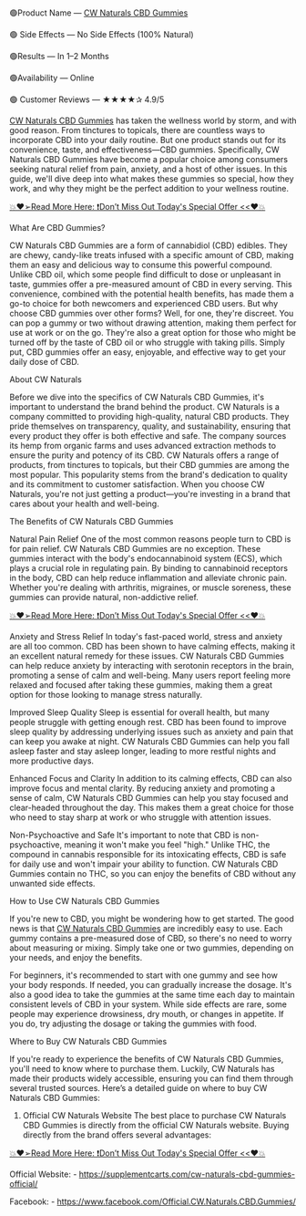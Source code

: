 🟢Product Name — [CW Naturals CBD Gummies](https://supplementcarts.com/cw-naturals-cbd-gummies-official/)

🟢 Side Effects — No Side Effects (100% Natural)

🟢Results — In 1–2 Months

🟢Availability — Online

🟢 Customer Reviews — ★★★★✰ 4.9/5


[CW Naturals CBD Gummies](https://supplementcarts.com/cw-naturals-cbd-gummies-official/) has taken the wellness world by storm, and with good reason. From tinctures to topicals, there are countless ways to incorporate CBD into your daily routine. But one product stands out for its convenience, taste, and effectiveness—CBD gummies. Specifically, CW Naturals CBD Gummies have become a popular choice among consumers seeking natural relief from pain, anxiety, and a host of other issues. In this guide, we'll dive deep into what makes these gummies so special, how they work, and why they might be the perfect addition to your wellness routine.

[💥❤️➢Read More Here: ❗Don’t Miss Out Today's Special Offer <<❤️💥
](https://supplementcarts.com/cw-naturals-cbd-gummies-official/)

What Are CBD Gummies?

CW Naturals CBD Gummies are a form of cannabidiol (CBD) edibles. They are chewy, candy-like treats infused with a specific amount of CBD, making them an easy and delicious way to consume this powerful compound. Unlike CBD oil, which some people find difficult to dose or unpleasant in taste, gummies offer a pre-measured amount of CBD in every serving. This convenience, combined with the potential health benefits, has made them a go-to choice for both newcomers and experienced CBD users.
But why choose CBD gummies over other forms? Well, for one, they're discreet. You can pop a gummy or two without drawing attention, making them perfect for use at work or on the go. They're also a great option for those who might be turned off by the taste of CBD oil or who struggle with taking pills. Simply put, CBD gummies offer an easy, enjoyable, and effective way to get your daily dose of CBD.

About CW Naturals

Before we dive into the specifics of CW Naturals CBD Gummies, it's important to understand the brand behind the product. CW Naturals is a company committed to providing high-quality, natural CBD products. They pride themselves on transparency, quality, and sustainability, ensuring that every product they offer is both effective and safe. The company sources its hemp from organic farms and uses advanced extraction methods to ensure the purity and potency of its CBD.
CW Naturals offers a range of products, from tinctures to topicals, but their CBD gummies are among the most popular. This popularity stems from the brand's dedication to quality and its commitment to customer satisfaction. When you choose CW Naturals, you're not just getting a product—you're investing in a brand that cares about your health and well-being.

The Benefits of CW Naturals CBD Gummies

Natural Pain Relief
One of the most common reasons people turn to CBD is for pain relief. CW Naturals CBD Gummies are no exception. These gummies interact with the body's endocannabinoid system (ECS), which plays a crucial role in regulating pain. By binding to cannabinoid receptors in the body, CBD can help reduce inflammation and alleviate chronic pain. Whether you're dealing with arthritis, migraines, or muscle soreness, these gummies can provide natural, non-addictive relief.

[💥❤️➢Read More Here: ❗Don’t Miss Out Today's Special Offer <<❤️💥
](https://supplementcarts.com/cw-naturals-cbd-gummies-official/)

Anxiety and Stress Relief
In today's fast-paced world, stress and anxiety are all too common. CBD has been shown to have calming effects, making it an excellent natural remedy for these issues. CW Naturals CBD Gummies can help reduce anxiety by interacting with serotonin receptors in the brain, promoting a sense of calm and well-being. Many users report feeling more relaxed and focused after taking these gummies, making them a great option for those looking to manage stress naturally.

Improved Sleep Quality
Sleep is essential for overall health, but many people struggle with getting enough rest. CBD has been found to improve sleep quality by addressing underlying issues such as anxiety and pain that can keep you awake at night. CW Naturals CBD Gummies can help you fall asleep faster and stay asleep longer, leading to more restful nights and more productive days.

Enhanced Focus and Clarity
In addition to its calming effects, CBD can also improve focus and mental clarity. By reducing anxiety and promoting a sense of calm, CW Naturals CBD Gummies can help you stay focused and clear-headed throughout the day. This makes them a great choice for those who need to stay sharp at work or who struggle with attention issues.

Non-Psychoactive and Safe
It's important to note that CBD is non-psychoactive, meaning it won't make you feel "high." Unlike THC, the compound in cannabis responsible for its intoxicating effects, CBD is safe for daily use and won't impair your ability to function. CW Naturals CBD Gummies contain no THC, so you can enjoy the benefits of CBD without any unwanted side effects.

How to Use CW Naturals CBD Gummies

If you're new to CBD, you might be wondering how to get started. The good news is that [CW Naturals CBD Gummies](https://www.facebook.com/Official.CW.Naturals.CBD.Gummies/
) are incredibly easy to use. Each gummy contains a pre-measured dose of CBD, so there's no need to worry about measuring or mixing. Simply take one or two gummies, depending on your needs, and enjoy the benefits.

For beginners, it's recommended to start with one gummy and see how your body responds. If needed, you can gradually increase the dosage. It's also a good idea to take the gummies at the same time each day to maintain consistent levels of CBD in your system. While side effects are rare, some people may experience drowsiness, dry mouth, or changes in appetite. If you do, try adjusting the dosage or taking the gummies with food.

Where to Buy CW Naturals CBD Gummies

If you're ready to experience the benefits of CW Naturals CBD Gummies, you'll need to know where to purchase them. Luckily, CW Naturals has made their products widely accessible, ensuring you can find them through several trusted sources. Here’s a detailed guide on where to buy CW Naturals CBD Gummies:

1. Official CW Naturals Website
The best place to purchase CW Naturals CBD Gummies is directly from the official CW Naturals website. Buying directly from the brand offers several advantages:

[💥❤️➢Read More Here: ❗Don’t Miss Out Today's Special Offer <<❤️💥](https://supplementcarts.com/cw-naturals-cbd-gummies-official/)

Official Website: - https://supplementcarts.com/cw-naturals-cbd-gummies-official/

Facebook: - https://www.facebook.com/Official.CW.Naturals.CBD.Gummies/

